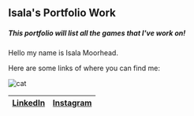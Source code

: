 ## Isala's Portfolio Work
##### This portfolio will list all the games that I've work on!



Hello my name is Isala Moorhead.

Here are some links of where you can find me:

![cat](https://i.giphy.com/media/v1.Y2lkPTc5MGI3NjExdG9vaXdlbTB0MTJvdTljNnI0ajd1aGFnNW1nMHdkN28zYXU5eTV5bCZlcD12MV9pbnRlcm5hbF9naWZfYnlfaWQmY3Q9Zw/LHZyixOnHwDDy/giphy.gif)

|[LinkedIn](www.linkedin.com/in/isala-moorhead-a513a1218) | [Instagram](https://www.instagram.com/ikiit__/)|
|--------|-----|



